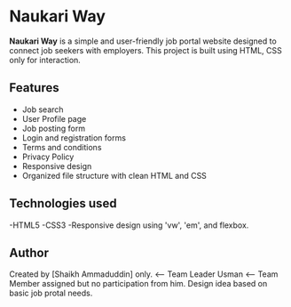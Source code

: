 # Naukari Way
**Naukari Way** is a simple and user-friendly job portal website designed to connect job seekers with employers. This project is built using HTML, CSS only for interaction.
## Features
- Job search
- User Profile page
- Job posting form
- Login and registration forms
- Terms and conditions
- Privacy Policy
- Responsive design
- Organized file structure with clean HTML and CSS
## Technologies used
-HTML5
-CSS3
-Responsive design using 'vw', 'em', and flexbox.
## Author
Created by [Shaikh Ammaduddin] only. <-- Team Leader
Usman <-- Team Member assigned but no participation from him.
Design idea based on basic job protal needs.
